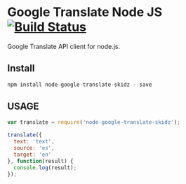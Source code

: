 # Google Translate Node JS [![Build Status](https://travis-ci.org/statickidz/node-google-translate-skidz.svg?branch=master)](https://travis-ci.org/statickidz/node-google-translate-skidz)

Google Translate API client for node.js. 

## Install

```js
npm install node-google-translate-skidz --save
```

## USAGE

```js
var translate = require('node-google-translate-skidz');

translate({
  text: 'text',
  source: 'es',
  target: 'en'
}, function(result) {
  console.log(result);
});
```
